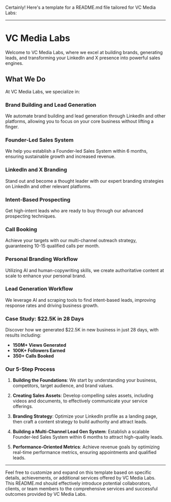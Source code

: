 Certainly! Here's a template for a README.md file tailored for VC Media Labs:

---

# VC Media Labs

Welcome to VC Media Labs, where we excel at building brands, generating leads, and transforming your LinkedIn and X presence into powerful sales engines.

## What We Do

At VC Media Labs, we specialize in:

### Brand Building and Lead Generation

We automate brand building and lead generation through LinkedIn and other platforms, allowing you to focus on your core business without lifting a finger.

### Founder-Led Sales System

We help you establish a Founder-led Sales System within 6 months, ensuring sustainable growth and increased revenue.

### LinkedIn and X Branding

Stand out and become a thought leader with our expert branding strategies on LinkedIn and other relevant platforms.

### Intent-Based Prospecting

Get high-intent leads who are ready to buy through our advanced prospecting techniques.

### Call Booking

Achieve your targets with our multi-channel outreach strategy, guaranteeing 10-15 qualified calls per month.

### Personal Branding Workflow

Utilizing AI and human-copywriting skills, we create authoritative content at scale to enhance your personal brand.

### Lead Generation Workflow

We leverage AI and scraping tools to find intent-based leads, improving response rates and driving business growth.

### Case Study: $22.5K in 28 Days

Discover how we generated $22.5K in new business in just 28 days, with results including:

- **150M+ Views Generated**
- **100K+ Followers Earned**
- **350+ Calls Booked**

### Our 5-Step Process

1. **Building the Foundations**: We start by understanding your business, competitors, target audience, and brand values.
   
2. **Creating Sales Assets**: Develop compelling sales assets, including videos and documents, to effectively communicate your service offerings.

3. **Branding Strategy**: Optimize your LinkedIn profile as a landing page, then craft a content strategy to build authority and attract leads.

4. **Building a Multi-Channel Lead Gen System**: Establish a scalable Founder-led Sales System within 6 months to attract high-quality leads.

5. **Performance-Oriented Metrics**: Achieve revenue goals by optimizing real-time performance metrics, ensuring appointments and qualified leads.

---

Feel free to customize and expand on this template based on specific details, achievements, or additional services offered by VC Media Labs. This README.md should effectively introduce potential collaborators, clients, or team members to the comprehensive services and successful outcomes provided by VC Media Labs.
